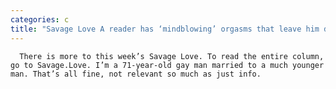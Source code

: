 ```yaml
---
categories: c
title: "Savage Love A reader has ‘mindblowing’ orgasms that leave him disoriented"
---
```


      
      

      
      There is more to this week’s Savage Love. To read the entire column, go to Savage.Love. I’m a 71-year-old gay man married to a much younger man. That’s all fine, not relevant so much as just info.
    